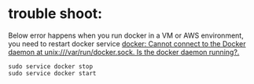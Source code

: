 # trouble shoot:

Below error happens when you run docker in a VM or AWS environment, you need to restart docker service
[docker: Cannot connect to the Docker daemon at unix:///var/run/docker.sock. Is the docker daemon running?.](https://forums.docker.com/t/cannot-connect-to-the-docker-daemon-at-unix-var-run-docker-sock-is-the-docker-daemon-running/32818/3)
```
sudo service docker stop
sudo service docker start
```

